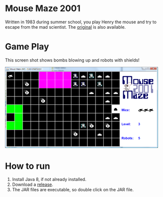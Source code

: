 # Mouse Maze 2001

Written in 1983 during summer school, you play Henry the mouse and try to escape from the mad scientist.
The [original](/doc/original/README.md) is also available.

# Game Play

This screen shot shows bombs blowing up and robots with shields!

![Game Play](/doc/current/GamePlay.png)

# How to run

1. Install Java 8, if not already installed.  
2. Download a [release](https://github.com/a2geek/mouse-maze-2001/releases).
3. The JAR files are executable, so double click on the JAR file.

